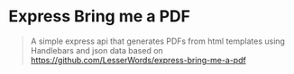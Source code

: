 # Express Bring me a PDF

> A simple express api that generates PDFs from html templates using Handlebars and json data
> based on https://github.com/LesserWords/express-bring-me-a-pdf 
